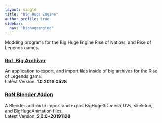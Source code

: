 ```yaml
---
layout: single
title: "Big Huge Engine"
author_profile: true
sidebar:
  nav: "bighugeengine"
---
```


<p>Modding programs for the Big Huge Engine Rise of Nations, and Rise of Legends games.</p>
<h3><a name="RoLBigArchiver" href="https://ryder25.itch.io/rol-big-archiver" target="_blank">RoL Big Archiver</a></h3>
<p>An application to export, and import files inside of big archives for the Rise of Legends game.<br />
Latest Version: <strong>1.0.2016.0528</strong></p>
<h3><a name="RoNBlenderAddon" href="https://ryder25.itch.io/ron-blender-addon" target="_blank">RoN Blender Addon</a></h3>
<p>A Blender add-on to import and export BigHuge3D mesh, UVs, skeleton, and BigHugeAnimation files.<br />
Latest Version: <strong>2.0.0+20191128</strong></p>